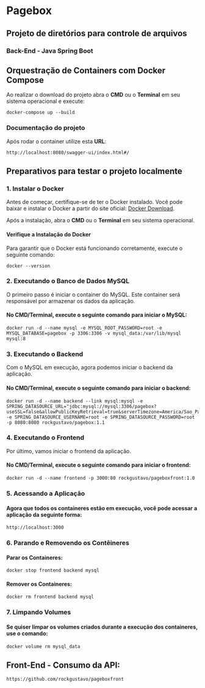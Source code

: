 # Pagebox

## Projeto de diretórios para controle de arquivos

### Back-End - Java Spring Boot

## Orquestração de Containers com Docker Compose

Ao realizar o download do projeto abra o **CMD** ou o **Terminal** em seu sistema operacional e execute:

```
docker-compose up --build
```

### Documentação do projeto

Após rodar o container utilize esta **URL**:

```
http://localhost:8080/swagger-ui/index.html#/

```

## Preparativos para testar o projeto localmente

### 1. Instalar o Docker

Antes de começar, certifique-se de ter o Docker instalado. Você pode baixar e instalar o Docker a partir do site oficial: [Docker Download](https://www.docker.com/get-started).

Após a instalação, abra o **CMD** ou o **Terminal** em seu sistema operacional.

#### Verifique a Instalação do Docker

Para garantir que o Docker está funcionando corretamente, execute o seguinte comando:

```
docker --version
```

### 2. Executando o Banco de Dados MySQL

O primeiro passo é iniciar o container do MySQL. Este container será responsável por armazenar os dados da aplicação.

#### No CMD/Terminal, execute o seguinte comando para iniciar o MySQL:

```
docker run -d --name mysql -e MYSQL_ROOT_PASSWORD=root -e MYSQL_DATABASE=pagebox -p 3306:3306 -v mysql_data:/var/lib/mysql mysql:8
```

### 3. Executando o Backend

Com o MySQL em execução, agora podemos iniciar o backend da aplicação.

#### No CMD/Terminal, execute o seguinte comando para iniciar o backend:

```
docker run -d --name backend --link mysql:mysql -e SPRING_DATASOURCE_URL="jdbc:mysql://mysql:3306/pagebox?useSSL=false&allowPublicKeyRetrieval=true&serverTimezone=America/Sao_Paulo" -e SPRING_DATASOURCE_USERNAME=root -e SPRING_DATASOURCE_PASSWORD=root -p 8080:8080 rockgustavo/pagebox:1.1
```

### 4. Executando o Frontend

Por último, vamos iniciar o frontend da aplicação.

#### No CMD/Terminal, execute o seguinte comando para iniciar o frontend:

```
docker run -d --name frontend -p 3000:80 rockgustavo/pageboxfront:1.0
```

### 5. Acessando a Aplicação

#### Agora que todos os containeres estão em execução, você pode acessar a aplicação da seguinte forma:

```
http://localhost:3000
```

### 6. Parando e Removendo os Contêineres

#### Parar os Containeres:

```
docker stop frontend backend mysql
```

#### Remover os Containeres:

```
docker rm frontend backend mysql
```

### 7. Limpando Volumes

#### Se quiser limpar os volumes criados durante a execução dos containeres, use o comando:

```
docker volume rm mysql_data
```

## Front-End - Consumo da API:

```
https://github.com/rockgustavo/pageboxfront
```
